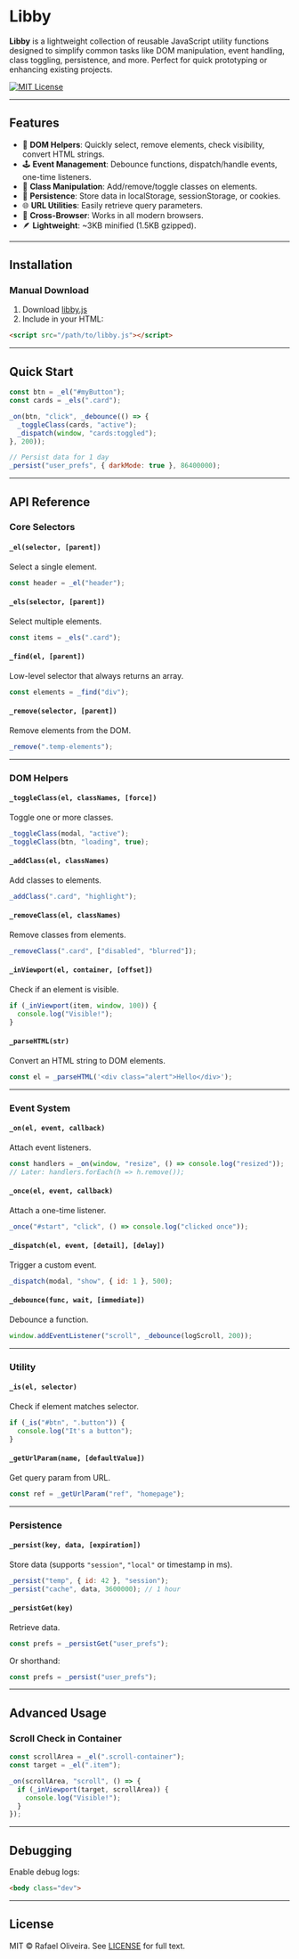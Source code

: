 
# Libby

**Libby** is a lightweight collection of reusable JavaScript utility functions designed to simplify common tasks like DOM manipulation, event handling, class toggling, persistence, and more. Perfect for quick prototyping or enhancing existing projects.

[![MIT License](https://img.shields.io/badge/license-MIT-blue.svg)](https://opensource.org/licenses/MIT)

---

## Features

- 🎯 **DOM Helpers**: Quickly select, remove elements, check visibility, convert HTML strings.
- 🕹 **Event Management**: Debounce functions, dispatch/handle events, one-time listeners.
- 🎨 **Class Manipulation**: Add/remove/toggle classes on elements.
- 💾 **Persistence**: Store data in localStorage, sessionStorage, or cookies.
- 🌐 **URL Utilities**: Easily retrieve query parameters.
- 📡 **Cross-Browser**: Works in all modern browsers.
- 🪶 **Lightweight**: ~3KB minified (1.5KB gzipped).

---

## Installation

### Manual Download

1. Download [libby.js](https://raw.githubusercontent.com/RafaelOlivra/libby/refs/heads/main/libby.js)  
2. Include in your HTML:

```html
<script src="/path/to/libby.js"></script>
```

---

## Quick Start

```js
const btn = _el("#myButton");
const cards = _els(".card");

_on(btn, "click", _debounce(() => {
  _toggleClass(cards, "active");
  _dispatch(window, "cards:toggled");
}, 200));

// Persist data for 1 day
_persist("user_prefs", { darkMode: true }, 86400000);
```

---

## API Reference

### Core Selectors

#### `_el(selector, [parent])`
Select a single element.
```js
const header = _el("header");
```

#### `_els(selector, [parent])`
Select multiple elements.
```js
const items = _els(".card");
```

#### `_find(el, [parent])`
Low-level selector that always returns an array.
```js
const elements = _find("div");
```

#### `_remove(selector, [parent])`
Remove elements from the DOM.
```js
_remove(".temp-elements");
```

---

### DOM Helpers

#### `_toggleClass(el, classNames, [force])`
Toggle one or more classes.
```js
_toggleClass(modal, "active");
_toggleClass(btn, "loading", true);
```

#### `_addClass(el, classNames)`
Add classes to elements.
```js
_addClass(".card", "highlight");
```

#### `_removeClass(el, classNames)`
Remove classes from elements.
```js
_removeClass(".card", ["disabled", "blurred"]);
```

#### `_inViewport(el, container, [offset])`
Check if an element is visible.
```js
if (_inViewport(item, window, 100)) {
  console.log("Visible!");
}
```

#### `_parseHTML(str)`
Convert an HTML string to DOM elements.
```js
const el = _parseHTML('<div class="alert">Hello</div>');
```

---

### Event System

#### `_on(el, event, callback)`
Attach event listeners.
```js
const handlers = _on(window, "resize", () => console.log("resized"));
// Later: handlers.forEach(h => h.remove());
```

#### `_once(el, event, callback)`
Attach a one-time listener.
```js
_once("#start", "click", () => console.log("clicked once"));
```

#### `_dispatch(el, event, [detail], [delay])`
Trigger a custom event.
```js
_dispatch(modal, "show", { id: 1 }, 500);
```

#### `_debounce(func, wait, [immediate])`
Debounce a function.
```js
window.addEventListener("scroll", _debounce(logScroll, 200));
```

---

### Utility

#### `_is(el, selector)`
Check if element matches selector.
```js
if (_is("#btn", ".button")) {
  console.log("It's a button");
}
```

#### `_getUrlParam(name, [defaultValue])`
Get query param from URL.
```js
const ref = _getUrlParam("ref", "homepage");
```

---

### Persistence

#### `_persist(key, data, [expiration])`
Store data (supports `"session"`, `"local"` or timestamp in ms).
```js
_persist("temp", { id: 42 }, "session");
_persist("cache", data, 3600000); // 1 hour
```

#### `_persistGet(key)`
Retrieve data.
```js
const prefs = _persistGet("user_prefs");
```

Or shorthand:
```js
const prefs = _persist("user_prefs");
```

---

## Advanced Usage

### Scroll Check in Container

```js
const scrollArea = _el(".scroll-container");
const target = _el(".item");

_on(scrollArea, "scroll", () => {
  if (_inViewport(target, scrollArea)) {
    console.log("Visible!");
  }
});
```

---

## Debugging

Enable debug logs:

```html
<body class="dev">
```

---

## License

MIT © Rafael Oliveira. See [LICENSE](LICENSE) for full text.
